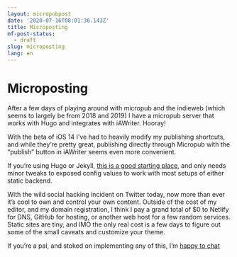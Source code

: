 ```yaml
---
layout: micropubpost
date: '2020-07-16T08:01:36.143Z'
title: Microposting
mf-post-status:
  - draft
slug: microposting
lang: en
---
```


# Microposting

After a few days of playing around with micropub and the indieweb (which seems to largely be from 2018 and 2019) I have a micropub server that works with Hugo and integrates with iAWriter. Hooray!

With the beta of iOS 14 I’ve had to heavily modify my publishing shortcuts, and while they’re pretty great, publishing directly through Micropub with the “publish” button in iAWriter seems even more convenient.

If you’re using Hugo or Jekyll, [this is a good starting place](https://github.com/am1t/webpage-micropub-to-github), and only needs minor tweaks to exposed config values to work with most setups of either static backend.

With the wild social hacking incident on Twitter today, now more than ever it’s cool to own and control your own content. Outside of the cost of my editor, and my domain registration, I think I pay a grand total of $0 to Netlify for DNS, GitHub for hosting, or another web host for a few random services. Static sites are tiny, and IMO the only real cost is a few days to figure out some of the small caveats and customize your theme.

If you’re a pal, and stoked on implementing any of this, I’m [happy to chat](mailto:brookshelley@gmail.com)
